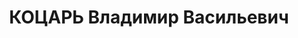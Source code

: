 ---
title: КОЦАРЬ Владимир Васильевич
description: "Род. в 1906, Екатеринославская губ., украинец, обр.: 2 курса Института\
  \ инженеров железнодорожного транспорта, член ВКП(б) с 1926. Инспектор по подготовке\
  \ кадров управления Красноярской железной дороги \n  Арестован 12.05.1937. Обв.\
  \ по ст.58—7, 58—8, 58—11 УК РСФСР. Приговор: ВК ВС СССР, 16.07.1937 – 8 лет ИТЛ.\
  \ \n  Реабилитирован ВК ВС СССР 11.05.1957"
---